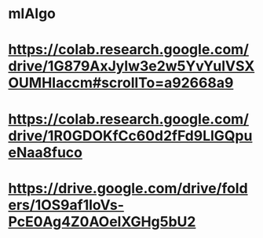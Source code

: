 # mlAlgo
# https://colab.research.google.com/drive/1G879AxJylw3e2w5YvYulVSXOUMHIaccm#scrollTo=a92668a9
# https://colab.research.google.com/drive/1R0GDOKfCc60d2fFd9LlGQpueNaa8fuco
# https://drive.google.com/drive/folders/1OS9af1loVs-PcE0Ag4Z0AOelXGHg5bU2
